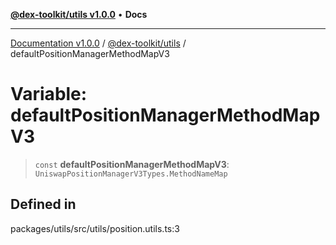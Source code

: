 [**@dex-toolkit/utils v1.0.0**](../README.md) • **Docs**

***

[Documentation v1.0.0](../../../packages.md) / [@dex-toolkit/utils](../README.md) / defaultPositionManagerMethodMapV3

# Variable: defaultPositionManagerMethodMapV3

> `const` **defaultPositionManagerMethodMapV3**: `UniswapPositionManagerV3Types.MethodNameMap`

## Defined in

packages/utils/src/utils/position.utils.ts:3
